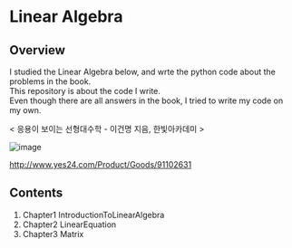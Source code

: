 # Linear Algebra
## Overview
I studied the Linear Algebra below, and wrte the python code about the problems in the book.   
This repository is about the code I write.   
Even though there are all answers in the book, I tried to write my code on my own.   

< 응용이 보이는 선형대수학 - 이건명 지음, 한빛아카데미 > 

![image](https://user-images.githubusercontent.com/57401207/134774874-4a7d9a24-cb7b-4254-a8a7-02ceba5bfb11.png)

http://www.yes24.com/Product/Goods/91102631

## Contents
1. Chapter1 IntroductionToLinearAlgebra
2. Chapter2 LinearEquation
3. Chapter3 Matrix
